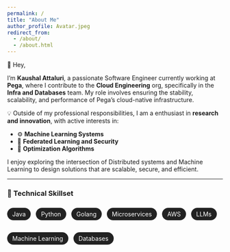 ```yaml
---
permalink: /
title: "About Me"
author_profile: Avatar.jpeg
redirect_from: 
  - /about/
  - /about.html
---
```


👋 Hey, 

I’m **Kaushal Attaluri**, a passionate Software Engineer currently working at **Pega**, where I contribute to the **Cloud Engineering** org, specifically in the **Infra and Databases** team. My role involves ensuring the stability, scalability, and performance of Pega’s cloud-native infrastructure.

💡 Outside of my professional responsibilities, I am a enthusiast in **research and innovation**, with active interests in:

- ⚙️ **Machine Learning Systems**
- 🔐 **Federated Learning and Security**
- 🧠 **Optimization Algorithms**

I enjoy exploring the intersection of Distributed systems and Machine Learning to design solutions that are scalable, secure, and efficient.

---

### 🧰 Technical Skillset

<div style="display: flex; flex-wrap: wrap; gap: 12px; margin-top: 10px;">

<span style="background-color: #222; color: #fff; padding: 6px 12px; border-radius: 20px; font-size: 14px;">Java</span>

<span style="background-color: #222; color: #fff; padding: 6px 12px; border-radius: 20px; font-size: 14px;">Python</span>

<span style="background-color: #222; color: #fff; padding: 6px 12px; border-radius: 20px; font-size: 14px;">Golang</span>

<span style="background-color: #222; color: #fff; padding: 6px 12px; border-radius: 20px; font-size: 14px;">Microservices</span>

<span style="background-color: #222; color: #fff; padding: 6px 12px; border-radius: 20px; font-size: 14px;">AWS</span>

<span style="background-color: #222; color: #fff; padding: 6px 12px; border-radius: 20px; font-size: 14px;">LLMs</span>

<span style="background-color: #222; color: #fff; padding: 6px 12px; border-radius: 20px; font-size: 14px;">Machine Learning</span>

<span style="background-color: #222; color: #fff; padding: 6px 12px; border-radius: 20px; font-size: 14px;">Databases</span>

</div>